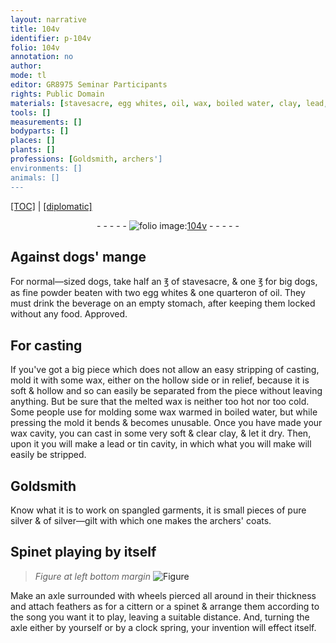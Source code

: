 ```yaml
---
layout: narrative
title: 104v
identifier: p-104v
folio: 104v
annotation: no
author:
mode: tl
editor: GR8975 Seminar Participants
rights: Public Domain
materials: [stavesacre, egg whites, oil, wax, boiled water, clay, lead, tin, silver, silver-gilt]
tools: []
measurements: []
bodyparts: []
places: []
plants: []
professions: [Goldsmith, archers']
environments: []
animals: []
---
```


<p><a href="{{ site.baseurl }}/translation/">[TOC]</a> | <a href="{{ site.baseurl }}/texts/p-104v_tc/" target="_blank">[diplomatic]</a></p><div class="folio" align="center">- - - - - <a href="http://gallica.bnf.fr/ark:/12148/btv1b10500001g/f214.image" target="_blank"><img src="https://cu-mkp.github.io/2017-workshop-edition/assets/photo-icon.png" alt="folio image: " style="display:inline-block; margin-bottom:-3px;"/>104v</a> - - - - - </div>  
  

## Against dogs' mange

 
For normal—sized dogs, take half an ℥ of <span class="m">stavesacre</span>, & one ℥ for big dogs, as fine powder beaten with two <span class="m">egg whites</span> & one quarteron of <span class="m">oil</span>. They must drink the beverage on an empty stomach, after keeping them locked without any food. Approved.
 
 
  

## For casting

 
If you've got a big piece which does not allow an easy stripping of casting, mold it with some <span class="m">wax</span>, either on the hollow side or in relief, because it is soft & hollow and so can easily be separated from the piece without leaving anything. But be sure that the melted <span class="m">wax</span> is neither too hot nor too cold. Some people use for molding some <span class="m">wax</span> warmed in <span class="m">boiled water</span>, but while pressing the mold it bends & becomes unusable. Once you have made your <span class="m">wax</span> cavity, you can cast in some very soft & clear <span class="m">clay</span>, & let it dry. Then, upon it you will make a <span class="m">lead</span> or <span class="m">tin</span> cavity, in which what you will make will easily be stripped.
 
 
  

## <span class="pro">Goldsmith</span>

 
Know what it is to work on spangled garments, it is small pieces of pure <span class="m">silver</span> & of <span class="m">silver—gilt</span> with which one makes the <span class="pro">archers'</span> coats.
 
 
  

## Spinet playing by itself

 
> *Figure*
> *at left bottom margin*
> <a href="https://drive.google.com/open?id=0B9-oNrvWdlO5cWFSaUU5a2R6N2s" target="_blank"><img src="https://cu-mkp.github.io/GR8975-edition/assets/photo-icon.png" alt="Figure" style="display:inline-block; margin-bottom:-3px;"/></a>
 
Make an axle surrounded with wheels pierced all around in their thickness and attach feathers as for a cittern or a spinet & arrange them according to the song you want it to play, leaving a suitable distance. And, turning the axle either by yourself or by a clock spring, your invention will effect itself.
 
